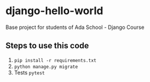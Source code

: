 # django-hello-world

Base project for students of Ada School - Django Course

## Steps to use this code

1. `pip install -r requirements.txt`
2. `python manage.py migrate`
3. Tests `pytest`
